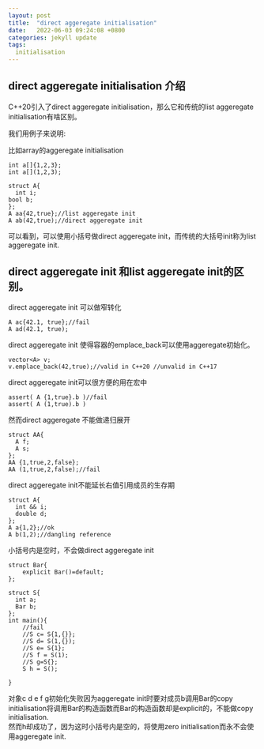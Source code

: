 ```yaml
---
layout: post
title:  "direct aggeregate initialisation"
date:   2022-06-03 09:24:08 +0800
categories: jekyll update
tags:
  initialisation
---
```

## direct aggeregate initialisation 介绍
C\++20引入了direct aggeregate initialisation，那么它和传统的list aggeregate initialisation有啥区别。

我们用例子来说明:

比如array的aggeregate initialisation

    int a[]{1,2,3};
    int a[](1,2,3);

    struct A{
      int i;
    bool b;
    };
    A aa{42,true};//list aggeregate init
    A ab(42,true);//direct aggeregate init

可以看到，可以使用小括号做direct aggeregate init，而传统的大括号init称为list aggeregate init.

## direct aggeregate init  和list aggeregate init的区别。

direct aggeregate init 可以做窄转化

    A ac{42.1, true};//fail
    A ad(42.1, true);

direct aggeregate init 使得容器的emplace_back可以使用aggeregate初始化。

    vector<A> v;
    v.emplace_back(42,true);//valid in C++20 //unvalid in C++17

direct aggeregate init可以很方便的用在宏中

    assert( A {1,true}.b )//fail
    assert( A (1,true).b )

然而direct aggeregate 不能做递归展开

    struct AA{
      A f;
      A s;
    };
    AA {1,true,2,false};
    AA (1,true,2,false);//fail

direct aggeregate init不能延长右值引用成员的生存期

    struct A{
      int && i;
      double d;
    };
    A a{1,2};//ok
    A b(1,2);//dangling reference



小括号内是空时，不会做direct aggeregate init

    struct Bar{
        explicit Bar()=default;
    };

    struct S{
      int a;
      Bar b;
    };
    int main(){
        //fail
        //S c= S{1,{}};
        //S d= S(1,{});
        //S e= S{1};
        //S f = S(1);
        //S g=S{};
        S h = S();
      
    }

对象c d e f g初始化失败因为aggeregate init时要对成员b调用Bar的copy initialisation将调用Bar的构造函数而Bar的构造函数却是explicit的，不能做copy initialisation.  
然而h却成功了，因为这时小括号内是空的，将使用zero initialisation而永不会使用aggeregate init.


